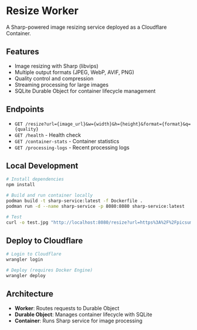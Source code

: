 # Resize Worker

A Sharp-powered image resizing service deployed as a Cloudflare Container.

## Features

- Image resizing with Sharp (libvips)
- Multiple output formats (JPEG, WebP, AVIF, PNG)
- Quality control and compression
- Streaming processing for large images
- SQLite Durable Object for container lifecycle management

## Endpoints

- `GET /resize?url={image_url}&w={width}&h={height}&format={format}&q={quality}`
- `GET /health` - Health check
- `GET /container-stats` - Container statistics
- `GET /processing-logs` - Recent processing logs

## Local Development

```bash
# Install dependencies
npm install

# Build and run container locally
podman build -t sharp-service:latest -f Dockerfile .
podman run -d --name sharp-service -p 8080:8080 sharp-service:latest

# Test
curl -o test.jpg "http://localhost:8080/resize?url=https%3A%2F%2Fpicsum.photos%2F1200%2F800&w=300&h=200&format=jpeg&q=75"
```

## Deploy to Cloudflare

```bash
# Login to Cloudflare
wrangler login

# Deploy (requires Docker Engine)
wrangler deploy
```

## Architecture

- **Worker**: Routes requests to Durable Object
- **Durable Object**: Manages container lifecycle with SQLite
- **Container**: Runs Sharp service for image processing
